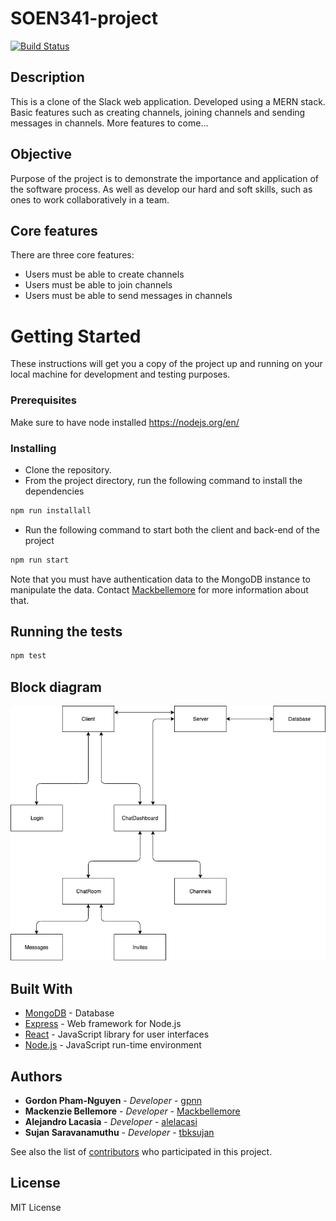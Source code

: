 # SOEN341-project

[![Build Status](https://travis-ci.com/gpnn/slack-clone.svg?branch=master)](https://travis-ci.com/gpnn/slack-clone)

## Description

This is a clone of the Slack web application. Developed using a MERN stack. Basic features such as creating channels, joining channels and sending messages in channels. More features to come...

## Objective

Purpose of the project is to demonstrate the importance and application of the software process. As well as develop our hard and soft skills, such as ones to work collaboratively in a team.

## Core features
There are three core features: 

*  Users must be able to create channels
*  Users must be able to join channels
*  Users must be able to send messages in channels

# Getting Started

These instructions will get you a copy of the project up and running on your local machine for development and testing purposes.

### Prerequisites

Make sure to have node installed https://nodejs.org/en/

### Installing

* Clone the repository.
* From the project directory, run the following command to install the dependencies
````bash
npm run installall
````
* Run the following command to start both the client and back-end of the project
````bash
npm run start
````

Note that you must have authentication data to the MongoDB instance to manipulate the data. Contact [Mackbellemore](https://github.com/Mackbellemore/) for more information about that.

## Running the tests

````bash
npm test
````
## Block diagram

![block diagram](doc/Block-diagram.png)

## Built With

* [MongoDB](https://www.mongodb.com/) - Database
* [Express](https://expressjs.com/) - Web framework for Node.js
* [React](https://reactjs.org/) - JavaScript library for user interfaces
* [Node.js](https://nodejs.org/en/) - JavaScript run-time environment

## Authors

* **Gordon Pham-Nguyen** - *Developer* - [gpnn](https://github.com/gpnn/)
* **Mackenzie Bellemore** - *Developer* - [Mackbellemore](https://github.com/Mackbellemore/)
* **Alejandro Lacasia** - *Developer* - [alelacasi](https://github.com/alelacasi)
* **Sujan Saravanamuthu** - *Developer* - [tbksujan](https://github.com/tbksujan/)

See also the list of [contributors](https://github.com/your/project/contributors) who participated in this project.

## License

MIT License
